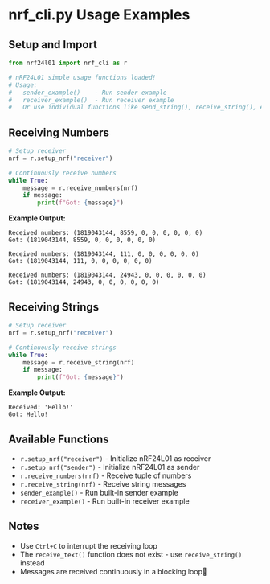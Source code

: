# nrf_cli.py  Usage Examples

## Setup and Import

```python
from nrf24l01 import nrf_cli as r

# nRF24L01 simple usage functions loaded!
# Usage:
#   sender_example()    - Run sender example
#   receiver_example()  - Run receiver example
#   Or use individual functions like send_string(), receive_string(), etc.
```

## Receiving Numbers

```python
# Setup receiver
nrf = r.setup_nrf("receiver")

# Continuously receive numbers
while True:
    message = r.receive_numbers(nrf)
    if message:
        print(f"Got: {message}")
```

**Example Output:**
```
Received numbers: (1819043144, 8559, 0, 0, 0, 0, 0, 0)
Got: (1819043144, 8559, 0, 0, 0, 0, 0, 0)

Received numbers: (1819043144, 111, 0, 0, 0, 0, 0, 0)
Got: (1819043144, 111, 0, 0, 0, 0, 0, 0)

Received numbers: (1819043144, 24943, 0, 0, 0, 0, 0, 0)
Got: (1819043144, 24943, 0, 0, 0, 0, 0, 0)
```

## Receiving Strings

```python
# Setup receiver
nrf = r.setup_nrf("receiver")

# Continuously receive strings
while True:
    message = r.receive_string(nrf)
    if message:
        print(f"Got: {message}")
```

**Example Output:**
```
Received: 'Hello!'
Got: Hello!
```

## Available Functions

- `r.setup_nrf("receiver")` - Initialize nRF24L01 as receiver
- `r.setup_nrf("sender")` - Initialize nRF24L01 as sender  
- `r.receive_numbers(nrf)` - Receive tuple of numbers
- `r.receive_string(nrf)` - Receive string messages
- `sender_example()` - Run built-in sender example
- `receiver_example()` - Run built-in receiver example

## Notes

- Use `Ctrl+C` to interrupt the receiving loop
- The `receive_text()` function does not exist - use `receive_string()` instead
- Messages are received continuously in a blocking loop
